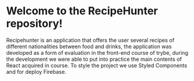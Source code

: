 # Welcome to the RecipeHunter repository!

Recipehunter is an application that offers the user several recipes of different nationalities between food and drinks, the application was developed as a form of evaluation in the front-end course of trybe, during the development we were able to put into practice the main contents of React acquired in course. To style the project we use Styled Components and for deploy Firebase.
